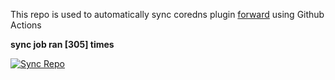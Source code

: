 This repo is used to automatically sync coredns plugin [forward](https://github.com/QZLin/forward) using Github Actions

**sync job ran [305] times**

[![Sync Repo](https://github.com/QZLin/coredns-extract/actions/workflows/sync.yaml/badge.svg)](https://github.com/QZLin/coredns-extract/actions/workflows/sync.yaml)
